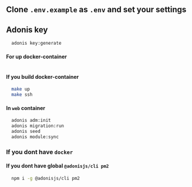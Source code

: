 ## Clone `.env.example` as `.env` and set your settings
## Adonis key

```bash
  adonis key:generate
```
#### For up docker-container
```docker-compose up
```
####  If you build docker-container
```bash
  make up
  make ssh
```
#### In `web` container
```bash
  adonis adm:init
  adonis migration:run
  adonis seed
  adonis module:sync
```
### If you dont have `docker`
#### If you dont have global `@adonisjs/cli pm2`
```bash
  npm i -g @adonisjs/cli pm2
```
